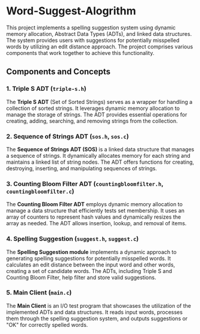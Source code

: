 # Word-Suggest-Alogrithm

This project implements a spelling suggestion system using dynamic memory allocation, Abstract Data Types (ADTs), and linked data structures. The system provides users with suggestions for potentially misspelled words by utilizing an edit distance approach. The project comprises various components that work together to achieve this functionality.

## Components and Concepts

### 1. Triple S ADT (`triple-s.h`)

The **Triple S ADT** (Set of Sorted Strings) serves as a wrapper for handling a collection of sorted strings. It leverages dynamic memory allocation to manage the storage of strings. The ADT provides essential operations for creating, adding, searching, and removing strings from the collection.

### 2. Sequence of Strings ADT (`sos.h`, `sos.c`)

The **Sequence of Strings ADT (SOS)** is a linked data structure that manages a sequence of strings. It dynamically allocates memory for each string and maintains a linked list of string nodes. The ADT offers functions for creating, destroying, inserting, and manipulating sequences of strings.

### 3. Counting Bloom Filter ADT (`countingbloomfilter.h`, `countingbloomfilter.c`)

The **Counting Bloom Filter ADT** employs dynamic memory allocation to manage a data structure that efficiently tests set membership. It uses an array of counters to represent hash values and dynamically resizes the array as needed. The ADT allows insertion, lookup, and removal of items.

### 4. Spelling Suggestion (`suggest.h`, `suggest.c`)

The **Spelling Suggestion module** implements a dynamic approach to generating spelling suggestions for potentially misspelled words. It calculates an edit distance between the input word and other words, creating a set of candidate words. The ADTs, including Triple S and Counting Bloom Filter, help filter and store valid suggestions.

### 5. Main Client (`main.c`)

The **Main Client** is an I/O test program that showcases the utilization of the implemented ADTs and data structures. It reads input words, processes them through the spelling suggestion system, and outputs suggestions or "OK" for correctly spelled words.

